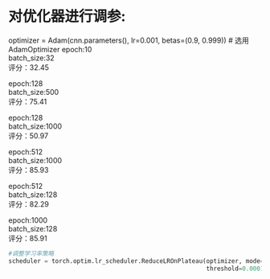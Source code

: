 # 对优化器进行调参:<br>
optimizer = Adam(cnn.parameters(), lr=0.001, betas=(0.9, 0.999))  # 选用AdamOptimizer
epoch:10<br>
batch_size:32<br>
评分：32.45<br>

epoch:128<br>
batch_size:500<br>
评分：75.41<br>

epoch:128<br>
batch_size:1000<br>
评分：50.97<br>

epoch:512<br>
batch_size:1000<br>
评分：85.93<br>

epoch:512<br>
batch_size:128<br>
评分：82.29<br>

epoch:1000<br>
batch_size:128<br>
评分：85.91<br>

```python
#调整学习率策略
scheduler = torch.optim.lr_scheduler.ReduceLROnPlateau(optimizer, mode='min', factor=0.1, patience=10, verbose=True,
                                                       threshold=0.0001, threshold_mode='rel', cooldown=0, min_lr=0, eps=1e-10)
```

